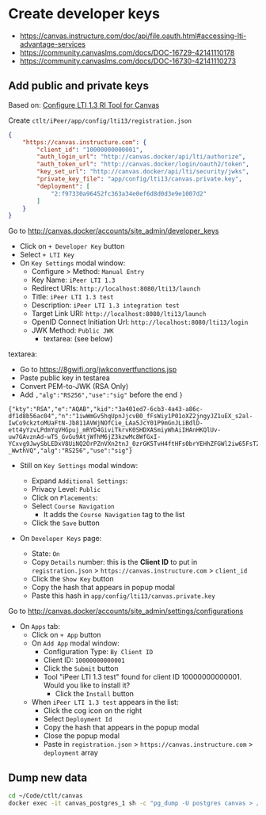 # Create developer keys

- <https://canvas.instructure.com/doc/api/file.oauth.html#accessing-lti-advantage-services>
- <https://community.canvaslms.com/docs/DOC-16729-42141110178>
- <https://community.canvaslms.com/docs/DOC-16730-42141110273>

## Add public and private keys

Based on: [Configure LTI 1.3 RI Tool for Canvas](https://confluence.it.ubc.ca/pages/viewpage.action?spaceKey=LTHub&title=Configure+LTI+1.3+RI+Tool+for+Canvas)

Create `ctlt/iPeer/app/config/lti13/registration.json`

```json
{
    "https://canvas.instructure.com": {
        "client_id": "10000000000001",
        "auth_login_url": "http://canvas.docker/api/lti/authorize",
        "auth_token_url": "http://canvas.docker/login/oauth2/token",
        "key_set_url": "http://canvas.docker/api/lti/security/jwks",
        "private_key_file": "app/config/lti13/canvas.private.key",
        "deployment": [
            "2:f97330a96452fc363a34e0ef6d8d0d3e9e1007d2"
        ]
    }
}
```

Go to <http://canvas.docker/accounts/site_admin/developer_keys>

- Click on `+ Developer Key` button
- Select `+ LTI Key`
- On `Key Settings` modal window:
    - Configure > Method: `Manual Entry`
    - Key Name: `iPeer LTI 1.3`
    - Redirect URIs: `http://localhost:8080/lti13/launch`
    - Title: `iPeer LTI 1.3 test`
    - Description: `iPeer LTI 1.3 integration test`
    - Target Link URI: `http://localhost:8080/lti13/launch`
    - OpenID Connect Initiation Url: `http://localhost:8080/lti13/login`
    - JWK Method: `Public JWK`
        - textarea: (see below)

textarea:

- Go to <https://8gwifi.org/jwkconvertfunctions.jsp>
- Paste public key in testarea
- Convert PEM-to-JWK (RSA Only)
- Add `,"alg":"RS256","use":"sig"` before the end `}`

```
{"kty":"RSA","e":"AQAB","kid":"3a401ed7-6cb3-4a43-a86c-df1d8b56ac04","n":"1iwWmGv5hqUpnJjcvB0_fFsWiy1P01oXZ2jngyJZ1uEX_s2al-IwCo9ckztoMUaFtN-Jb811AVWjNOfCie_LAa5JcY01P9mGnJLiBdlD-ett4yYzvLPdmYqVHGpuj_mRYD4GiviTkrvK0SHDXASmiyWhAiIHAnHKQlUv-uw7GAvznAd-wTS_GvGu9AtjWfhM6jZ3kzwMc8WfGxI-YCxvg9JwySbLEDxV8UiNQ2OrPZnVXn2tnJ_0zrGK5TvH4ftHFs0brYEHhZFGWl2iw65FsT25PG2Vl8fBUeFdbosUJCFJAu_MqN8mguebHzIDYmUXTttoIY0p_mDFsB-_WwthVQ","alg":"RS256","use":"sig"}
```

- Still on `Key Settings` modal window:
    - Expand `Additional Settings`:
    - Privacy Level: `Public`
    - Click on `Placements`:
    - Select `Course Navigation`
        - It adds the `Course Navigation` tag to the list
    - Click the `Save` button

- On `Developer Keys` page:
    - State: `On`
    - Copy `Details` number: this is the **Client ID** to put in `registration.json` > `https://canvas.instructure.com` > `client_id`
    - Click the `Show Key` button
    - Copy the hash that appears in popup modal
    - Paste this hash in `app/config/lti13/canvas.private.key`

Go to <http://canvas.docker/accounts/site_admin/settings/configurations>

- On `Apps` tab:
    - Click on `+ App` button
    - On `Add App` modal window:
        - Configuration Type: `By Client ID`
        - Client ID: `10000000000001`
        - Click the `Submit` button
        - Tool "iPeer LTI 1.3 test" found for client ID 10000000000001. Would you like to install it?
            - Click the `Install` button
    - When `iPeer LTI 1.3 test` appears in the list:
        - Click the cog icon on the right
        - Select `Deployment Id`
        - Copy the hash that appears in the popup modal
        - Close the popup modal
        - Paste in `registration.json` > `https://canvas.instructure.com` > `deployment` array

## Dump new data

```bash
cd ~/Code/ctlt/canvas
docker exec -it canvas_postgres_1 sh -c "pg_dump -U postgres canvas > /usr/src/app/tmp/canvas_1.sql"
```
